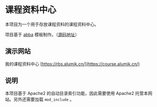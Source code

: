# 课程资料中心

本项目为一个用于存放课程资料的课程资料中心。

项目基于 [abba](https://abba.jml.bzh/) 模板制作。（[源码地址](https://github.com/jmlemetayer/abba)）

## 演示网站

我的课程资料中心 [https://rbs.alumik.cn/](https://course.alumik.cn/)

## 说明

本项目基于 Apache2 的自动目录索引功能，因此需要使用 Apache2 托管本网站。另外还需要加载 `mod_include` 。
